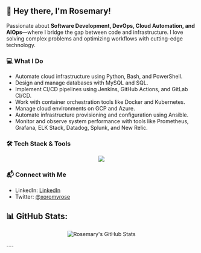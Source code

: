 ## 👋 Hey there, I'm Rosemary!

Passionate about **Software Development, DevOps, Cloud Automation, and AIOps**—where I bridge the gap between code and infrastructure. I love solving complex problems and optimizing workflows with cutting-edge technology.

### 💻 **What I Do**
- Automate cloud infrastructure using Python, Bash, and PowerShell.
- Design and manage databases with MySQL and SQL.
- Implement CI/CD pipelines using Jenkins, GitHub Actions, and GitLab CI/CD.
- Work with container orchestration tools like Docker and Kubernetes.
- Manage cloud environments on GCP and Azure.
- Automate infrastructure provisioning and configuration using Ansible.
- Monitor and observe system performance with tools like Prometheus, Grafana, ELK Stack, Datadog, Splunk, and New Relic.

### 🛠️ **Tech Stack & Tools**
<p align="center">
  <a href="https://skillicons.dev">
    <img src="https://skillicons.dev/icons?i=python,yaml,mysql,bash,powershell,docker,kubernetes,gcp,azure,ansible,jenkins,prometheus,grafana,elasticsearch,datadog,splunk,newrelic,github,gitlab,linux,terraform" />
  </a>
</p>

### 📬 **Connect with Me**
- LinkedIn: [LinkedIn](https://www.linkedin.com/in/rosemary-kamau-7975a3356?utm_source=share&utm_campaign=share_via&utm_content=profile&utm_medium=ios_app)
- Twitter: [@xoromyrose](https://x.com/xoromyrose?s=21)
## 📊 GitHub Stats:

<div align="center">

![Rosemary's GitHub Stats](https://github-readme-stats.vercel.app/api?username=roseemaryy&show_icons=true&theme=radical)

</div>
---
